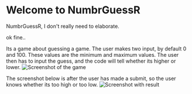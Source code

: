 # Welcome to NumbrGuessR

NumbrGuessR, I don't really need to elaborate.

ok fine..

Its a game about guessing a game. The user makes two input, by default 0 and 100. These values are the minimum and maximum values. The user then has to input the guess, and the code will tell whether its higher or lower.
![Screenshot of the game](https://i.gyazo.com/fc7ac6d2a9d210e6e7daf8fea39be598.png)


The screenshot below is after the user has made a submit, so the user knows whether its too high or too low.
![Screenshot with result](https://i.gyazo.com/0401820f404c7db2f998de871ad4e6b6.png)